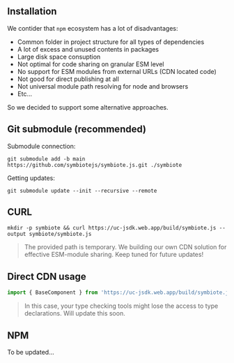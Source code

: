 ## Installation

We contider that `npm` ecosystem has a lot of disadvantages:

* Common folder in project structure for all types of dependencies
* A lot of excess and unused contents in packages
* Large disk space consuption
* Not optimal for code sharing on granular ESM level
* No support for ESM modules from external URLs (CDN located code)
* Not good for direct publishing at all
* Not universal module path resolving for node and browsers
* Etc...

So we decided to support some alternative approaches.

## Git submodule (recommended)

Submodule connection:

`git submodule add -b main https://github.com/symbiotejs/symbiote.js.git ./symbiote`

Getting updates: 

`git submodule update --init --recursive --remote`

## CURL
`mkdir -p symbiote && curl https://uc-jsdk.web.app/build/symbiote.js --output symbiote/symbiote.js`

> The provided path is temporary. We building our own CDN solution for effective ESM-module sharing. Keep tuned for future updates!

## Direct CDN usage

```js
import { BaseComponent } from 'https://uc-jsdk.web.app/build/symbiote.js';
```

> In this case, your type checking tools might lose the access to type declarations. Will update this soon.

## NPM

To be updated...